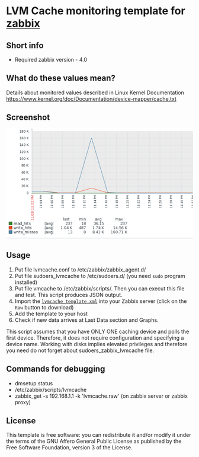 # LVM Cache monitoring template for [zabbix](https://github.com/zabbix/zabbix)
## Short info
 - Required zabbix version - 4.0

## What do these values mean?
 Details about monitored values described in Linux Kernel Documentation https://www.kernel.org/doc/Documentation/device-mapper/cache.txt

## Screenshot
![](zabbix_lvm_cache.png )

## Usage
1. Put file lvmcache.conf to /etc/zabbix/zabbix_agent.d/ 
2. Put file sudoers_lvmcache to /etc/sudoers.d/ (you need `sudo` program installed) 
3. Put file vmcache to /etc/zabbix/scripts/. Then you can execut this file and test. This script produces JSON output.
4. Import the
   [`lvmcache_template.xml`](lvmcache_template.xml)
   into your Zabbix server (click on the `Raw` button to download)
5. Add the template to your host 
6. Check if new data arrives at Last Data section and Graphs.

 
This script assumes that you have ONLY ONE  caching device and polls the first device. Therefore, it does not require configuration and specifying a device name.
Working with disks implies elevated privileges and therefore you need do not forget about sudoers_zabbix_lvmcache file.



## Commands for debugging
 - dmsetup status
 - /etc/zabbix/scripts/lvmcache
 - zabbix_get -s  192.168.1.1 -k 'lvmcache.raw' (on zabbix server or zabbix proxy)
 

## License
This template is free software: you can redistribute it and/or modify it under
the terms of the GNU Affero General Public License as published by the Free
Software Foundation, version 3 of the License.
